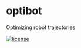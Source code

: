 # optibot
Optimizing robot trajectories

[![license](https://img.shields.io/badge/license-MIT-blue.svg?style=flat-square)](https://github.com/poliastro/poliastro/raw/main/COPYING)